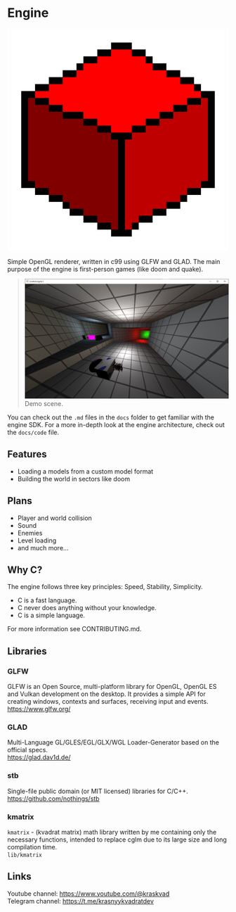 # Engine

<p align="center">
  <a href="">
    <img src="logo.png" width="512" alt="Logo">
  </a>
</p>

Simple OpenGL renderer, written in c99 using GLFW and GLAD.
The main purpose of the engine is first-person games (like doom and quake).

>![Screenshot](/docs/img/shd3.png)
Demo scene.

You can check out the `.md` files in the `docs` folder to get familiar with the engine SDK.
For a more in-depth look at the engine architecture, check out the `docs/code` file.

## Features

* Loading a models from a custom model format
* Building the world in sectors like doom

## Plans

* Player and world collision
* Sound
* Enemies
* Level loading
* and much more...

## Why C?

The engine follows three key principles: Speed, Stability, Simplicity.

* C is a fast language.
* C never does anything without your knowledge.
* C is a simple language.

For more information see CONTRIBUTING.md.

## Libraries

### GLFW

GLFW is an Open Source, multi-platform library for OpenGL, OpenGL ES and Vulkan development on the desktop.
It provides a simple API for creating windows, contexts and surfaces, receiving input and events.\
<https://www.glfw.org/>

### GLAD

Multi-Language GL/GLES/EGL/GLX/WGL Loader-Generator based on the official specs.\
<https://glad.dav1d.de/>

### stb

Single-file public domain (or MIT licensed) libraries for C/C++.\
<https://github.com/nothings/stb>

### kmatrix

`kmatrix` - (kvadrat matrix) math library written by me containing only the necessary functions, intended to replace cglm due to its large size and long compilation time.\
`lib/kmatrix`

## Links

Youtube channel: <https://www.youtube.com/@kraskvad>\
Telegram channel: <https://t.me/krasnyykvadratdev>
